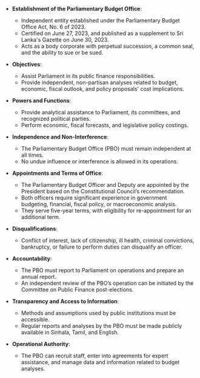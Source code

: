 - **Establishment of the Parliamentary Budget Office**:
  - Independent entity established under the Parliamentary Budget Office Act, No. 6 of 2023.
  - Certified on June 27, 2023, and published as a supplement to Sri Lanka's Gazette on June 30, 2023.
  - Acts as a body corporate with perpetual succession, a common seal, and the ability to sue or be sued.

- **Objectives**:
  - Assist Parliament in its public finance responsibilities.
  - Provide independent, non-partisan analyses related to budget, economic, fiscal outlook, and policy proposals' cost implications.
  
- **Powers and Functions**:
  - Provide analytical assistance to Parliament, its committees, and recognized political parties.
  - Perform economic, fiscal forecasts, and legislative policy costings.
  
- **Independence and Non-Interference**:
  - The Parliamentary Budget Office (PBO) must remain independent at all times.
  - No undue influence or interference is allowed in its operations.
  
- **Appointments and Terms of Office**:
  - The Parliamentary Budget Officer and Deputy are appointed by the President based on the Constitutional Council’s recommendation.
  - Both officers require significant experience in government budgeting, financial, fiscal policy, or macroeconomic analysis.
  - They serve five-year terms, with eligibility for re-appointment for an additional term.

- **Disqualifications**:
  - Conflict of interest, lack of citizenship, ill health, criminal convictions, bankruptcy, or failure to perform duties can disqualify an officer.
  
- **Accountability**:
  - The PBO must report to Parliament on operations and prepare an annual report.
  - An independent review of the PBO’s operation can be initiated by the Committee on Public Finance post-elections.
  
- **Transparency and Access to Information**:
  - Methods and assumptions used by public institutions must be accessible.
  - Regular reports and analyses by the PBO must be made publicly available in Sinhala, Tamil, and English.
  
- **Operational Authority**:
  - The PBO can recruit staff, enter into agreements for expert assistance, and manage data and information related to budget analyses.
